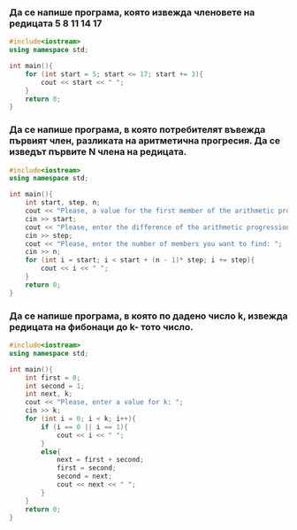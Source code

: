 ### Да се напише програма, която извежда членовете на редицата 5 8 11 14 17

```c++
#include<iostream>
using namespace std;

int main(){
	for (int start = 5; start <= 17; start += 3){
		cout << start << " ";
	}
	return 0;
}
```

### Да се напише програма, в която потребителят въвежда първият член, разликата на аритметична прогресия. Да се изведът първите N члена на редицата.

```c++
#include<iostream>
using namespace std;

int main(){
	int start, step, n;
	cout << "Please, a value for the first member of the arithmetic progression: ";
	cin >> start;
	cout << "Please, enter the difference of the arithmetic progression:";
	cin >> step;
	cout << "Please, enter the number of members you want to find: ";
	cin >> n;
	for (int i = start; i < start + (n - 1)* step; i += step){
		cout << i << " ";
	}
	return 0;
}
```

### Да се напише програма, в която по дадено число k, извежда редицата на фибонаци до k- тото число.

```c++
#include<iostream>
using namespace std;

int main(){
	int first = 0;
	int second = 1;
	int next, k;
	cout << "Please, enter a value for k: ";
	cin >> k;
	for (int i = 0; i < k; i++){
		if (i == 0 || i == 1){
			cout << i << " ";
		}
		else{
			next = first + second;
			first = second;
			second = next;
			cout << next << " ";
		}
	}
	return 0;
}
```